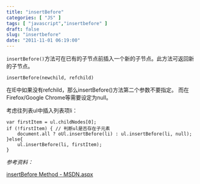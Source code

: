 ```yaml
---
title: "insertBefore"
categories: [ "JS" ]
tags: [ "javascript","insertbefore" ]
draft: false
slug: "insertbefore"
date: "2011-11-01 06:19:00"
---
```


`insertBefore()`方法可在已有的子节点前插入一个新的子节点。此方法可返回新的子节点。

    insertBefore(newchild, refchild)

在IE中如果没有refchild，那么insertBefore()方法第二个参数不要指定。
而在Firefox/Google Chrome等需要设定为null。

考虑往列表ul中插入列表项li：


<!--more-->


    var firstItem = ul.childNodes[0];
    if (!firstItem) { // 判断ul是否存在子元素
        document.all ? oUl.insertBefore(li) : ul.insertBefore(li, null);
    }else{
        ul.insertBefore(li, firstItem);
    }

*参考资料：*

[insertBefore Method - MSDN.aspx]()